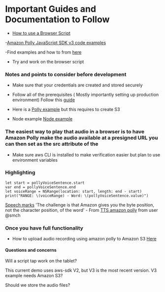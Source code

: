 # Important Guides and Documentation to Follow
- [How to use a Browser Script](https://docs.aws.amazon.com/sdk-for-javascript/v3/developer-guide/getting-started-browser.html#getting-started-browser-write-sample)


-[Amazon Polly JavaScript SDK v3 code examples](https://github.com/awsdocs/aws-doc-sdk-examples/blob/main/javascriptv3/example_code/polly/README.md)

-Find examples and how to from [here](https://github.com/aws-samples?q=polly&type=&language)
- Try and work on the browser script



### Notes and points to consider before development
- Make sure that your credentials are created and stored securely
- Follow all of the prerequisites ( Mostly importantly setting up production environment) Follow this [guide](https://github.com/awsdocs/aws-doc-sdk-examples/tree/master/javascriptv3/example_code/s3/README.md)  
- Here is a [Polly example](https://docs.aws.amazon.com/sdk-for-javascript/v3/developer-guide/polly-examples.html) but this requires to create S3

- Node example [Node example](https://docs.aws.amazon.com/sdk-for-javascript/v3/developer-guide/setting-credentials-node.html)
 
 ### The easiest way to play that audio in a browser is to have Amazon Polly make the audio available at a presigned URL you can then set as the src attribute of the <audio> element in the webpage.  - from [amazon docs](https://docs.aws.amazon.com/sdk-for-javascript/v3/developer-guide/getting-started-browser.html#getting-started-browser-write-sample)
- Make sure aws CLI is installed to make verification easier but plan to use environment variables


### Highlighting
    let start = pollyVoiceSentence.start
    var end = pollyVoiceSentence.end
    let voiceRange = NSRange(location: start, length: end - start)
    print("RANGE: \(voiceRange) - Word: \(pollyVoiceSentence.value)")   
[Speech marks](https://docs.aws.amazon.com/polly/latest/dg/speechmarkexamples.html)
'The challenge is that Amazon gives you the byte position, not the character position, of the word' - From [TTS amazon polly](https://github.com/smch/tts/blob/master/amazon-polly/index.html) from user @smch

### Once you have full functionality
- How to upload audio recording using amazon polly to Amazon S3 [Here](https://github.com/awsdocs/aws-doc-sdk-examples/blob/main/javascriptv3/example_code/polly/general-examples/src/polly_synthesize_to_s3.js)

#### Questions and concerns
Will a script tap work on the tablet?

This current demo uses aws-sdk V2, but V3 is the most recent version. V3 example needs Amazon S3?

Should we store the audio files?


